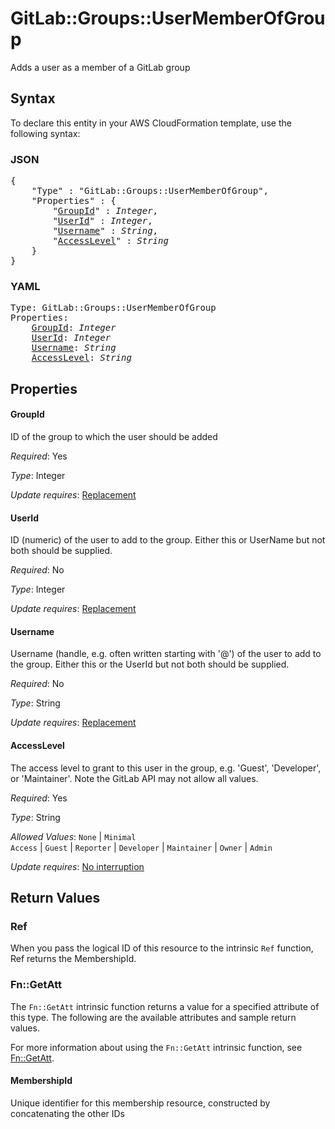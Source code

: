 # GitLab::Groups::UserMemberOfGroup

Adds a user as a member of a GitLab group

## Syntax

To declare this entity in your AWS CloudFormation template, use the following syntax:

### JSON

<pre>
{
    "Type" : "GitLab::Groups::UserMemberOfGroup",
    "Properties" : {
        "<a href="#groupid" title="GroupId">GroupId</a>" : <i>Integer</i>,
        "<a href="#userid" title="UserId">UserId</a>" : <i>Integer</i>,
        "<a href="#username" title="Username">Username</a>" : <i>String</i>,
        "<a href="#accesslevel" title="AccessLevel">AccessLevel</a>" : <i>String</i>
    }
}
</pre>

### YAML

<pre>
Type: GitLab::Groups::UserMemberOfGroup
Properties:
    <a href="#groupid" title="GroupId">GroupId</a>: <i>Integer</i>
    <a href="#userid" title="UserId">UserId</a>: <i>Integer</i>
    <a href="#username" title="Username">Username</a>: <i>String</i>
    <a href="#accesslevel" title="AccessLevel">AccessLevel</a>: <i>String</i>
</pre>

## Properties

#### GroupId

ID of the group to which the user should be added

_Required_: Yes

_Type_: Integer

_Update requires_: [Replacement](https://docs.aws.amazon.com/AWSCloudFormation/latest/UserGuide/using-cfn-updating-stacks-update-behaviors.html#update-replacement)

#### UserId

ID (numeric) of the user to add to the group. Either this or UserName but not both should be supplied.

_Required_: No

_Type_: Integer

_Update requires_: [Replacement](https://docs.aws.amazon.com/AWSCloudFormation/latest/UserGuide/using-cfn-updating-stacks-update-behaviors.html#update-replacement)

#### Username

Username (handle, e.g. often written starting with '@') of the user to add to the group. Either this or the UserId but not both should be supplied.

_Required_: No

_Type_: String

_Update requires_: [Replacement](https://docs.aws.amazon.com/AWSCloudFormation/latest/UserGuide/using-cfn-updating-stacks-update-behaviors.html#update-replacement)

#### AccessLevel

The access level to grant to this user in the group, e.g. 'Guest', 'Developer', or 'Maintainer'. Note the GitLab API may not allow all values.

_Required_: Yes

_Type_: String

_Allowed Values_: <code>None</code> | <code>Minimal Access</code> | <code>Guest</code> | <code>Reporter</code> | <code>Developer</code> | <code>Maintainer</code> | <code>Owner</code> | <code>Admin</code>

_Update requires_: [No interruption](https://docs.aws.amazon.com/AWSCloudFormation/latest/UserGuide/using-cfn-updating-stacks-update-behaviors.html#update-no-interrupt)

## Return Values

### Ref

When you pass the logical ID of this resource to the intrinsic `Ref` function, Ref returns the MembershipId.

### Fn::GetAtt

The `Fn::GetAtt` intrinsic function returns a value for a specified attribute of this type. The following are the available attributes and sample return values.

For more information about using the `Fn::GetAtt` intrinsic function, see [Fn::GetAtt](https://docs.aws.amazon.com/AWSCloudFormation/latest/UserGuide/intrinsic-function-reference-getatt.html).

#### MembershipId

Unique identifier for this membership resource, constructed by concatenating the other IDs

